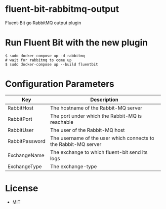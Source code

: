# fluent-bit-rabbitmq-output

Fluent-Bit go RabbitMQ output plugin

# Run Fluent Bit with the new plugin

```
$ sudo docker-compose up -d rabbitmq
# wait for rabbitmq to come up
$ sudo docker-compose up --build fluentbit
```

# Configuration Parameters

| **Key**        | **Description**                                                 |
|----------------|-----------------------------------------------------------------|
| RabbitHost     | The hostname of the Rabbit-MQ server                            |
| RabbitPort     | The port under which the Rabbit-MQ is reachable                 |
| RabbitUser     | The user of the Rabbit-MQ host                                  |
| RabbitPassword | The username of the user which connects to the Rabbit-MQ server |
| ExchangeName   | The exchange to which fluent-bit send its logs                  |
| ExchangeType   | The exchange-type                                               |

# License

 * MIT